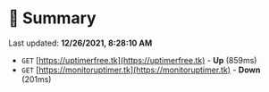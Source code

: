 # 📖 Summary
Last updated: **12/26/2021, 8:28:10 AM**

- `GET` [https://uptimerfree.tk](https://uptimerfree.tk) - **Up** (859ms)
- `GET` [https://monitoruptimer.tk](https://monitoruptimer.tk) - **Down** (201ms)
